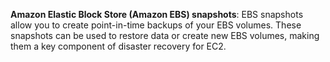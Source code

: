 **Amazon Elastic Block Store (Amazon EBS) snapshots**: EBS snapshots allow you to create point-in-time backups of your EBS volumes. These snapshots can be used to restore data or create new EBS volumes, making them a key component of disaster recovery for EC2.